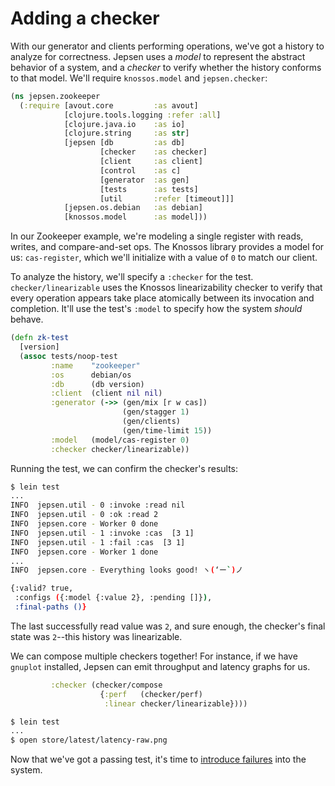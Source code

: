 # Adding a checker

With our generator and clients performing operations, we've got a history to
analyze for correctness. Jepsen uses a *model* to represent the abstract
behavior of a system, and a *checker* to verify whether the history conforms to
that model. We'll require `knossos.model` and `jepsen.checker`:

```clj
(ns jepsen.zookeeper
  (:require [avout.core         :as avout]
            [clojure.tools.logging :refer :all]
            [clojure.java.io    :as io]
            [clojure.string     :as str]
            [jepsen [db         :as db]
                    [checker    :as checker]
                    [client     :as client]
                    [control    :as c]
                    [generator  :as gen]
                    [tests      :as tests]
                    [util       :refer [timeout]]]
            [jepsen.os.debian   :as debian]
            [knossos.model      :as model]))
```

In our Zookeeper example, we're modeling a single register with reads, writes,
and compare-and-set ops. The Knossos library provides a model for us:
`cas-register`, which we'll initialize with a value of `0` to match our client.

To analyze the history, we'll specify a `:checker` for the test.
`checker/linearizable` uses the Knossos linearizability checker to verify that
every operation appears take place atomically between its invocation and
completion. It'll use the test's `:model` to specify how the system *should*
behave.

```clj
(defn zk-test
  [version]
  (assoc tests/noop-test
         :name    "zookeeper"
         :os      debian/os
         :db      (db version)
         :client  (client nil nil)
         :generator (->> (gen/mix [r w cas])
                         (gen/stagger 1)
                         (gen/clients)
                         (gen/time-limit 15))
         :model   (model/cas-register 0)
         :checker checker/linearizable))
```

Running the test, we can confirm the checker's results:

```bash
$ lein test
...
INFO  jepsen.util - 0 :invoke :read nil
INFO  jepsen.util - 0 :ok :read 2
INFO  jepsen.core - Worker 0 done
INFO  jepsen.util - 1 :invoke :cas  [3 1]
INFO  jepsen.util - 1 :fail :cas  [3 1]
INFO  jepsen.core - Worker 1 done
...
INFO  jepsen.core - Everything looks good! ヽ(‘ー`)ノ

{:valid? true,
 :configs ({:model {:value 2}, :pending []}),
 :final-paths ()}

```

The last successfully read value was `2`, and sure enough, the checker's final
state was `2`--this history was linearizable.

We can compose multiple checkers together! For instance, if we have `gnuplot`
installed, Jepsen can emit throughput and latency graphs for us.

```clj
         :checker (checker/compose
                    {:perf   (checker/perf)
                     :linear checker/linearizable})))
```

```bash
$ lein test
...
$ open store/latest/latency-raw.png
```

Now that we've got a passing test, it's time to [introduce
failures](nemesis.md) into the system.
